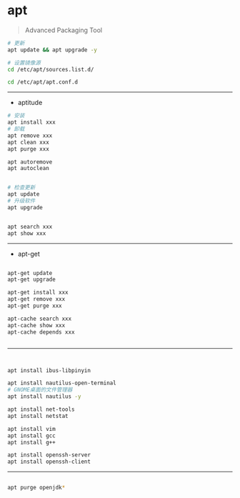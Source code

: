 # apt
> Advanced Packaging Tool



```sh
# 更新
apt update && apt upgrade -y

# 设置镜像源
cd /etc/apt/sources.list.d/

cd /etc/apt/apt.conf.d
```
---
- aptitude
```sh
# 安装
apt install xxx
# 卸载
apt remove xxx
apt clean xxx
apt purge xxx

apt autoremove
apt autoclean


# 检查更新
apt update
# 升级软件
apt upgrade


apt search xxx
apt show xxx


```

---
- apt-get

```sh

apt-get update
apt-get upgrade

apt-get install xxx
apt-get remove xxx
apt-get purge xxx

apt-cache search xxx
apt-cache show xxx
apt-cache depends xxx



```




---

```sh


apt install ibus-libpinyin

apt install nautilus-open-terminal
# GNOME桌面的文件管理器
apt install nautilus -y

apt install net-tools
apt install netstat

apt install vim
apt install gcc
apt install g++

apt install openssh-server
apt install openssh-client
```

---


```sh

apt purge openjdk*


```




